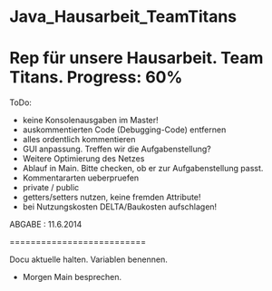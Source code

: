 Java_Hausarbeit_TeamTitans
==========================
Rep für unsere Hausarbeit.
Team Titans.
Progress: 60%
==========================
ToDo:

- keine Konsolenausgaben im Master! 
- auskommentierten Code (Debugging-Code) entfernen
- alles ordentlich kommentieren
- GUI anpassung. Treffen wir die Aufgabenstellung?
- Weitere Optimierung des Netzes
- Ablauf in Main. Bitte checken, ob er zur Aufgabenstellung passt.
- Kommentararten ueberpruefen
- private / public
- getters/setters nutzen, keine fremden Attribute!
- bei Nutzungskosten DELTA/Baukosten aufschlagen!
  
ABGABE : 11.6.2014

==========================

Docu aktuelle halten. Variablen benennen.

- Morgen Main besprechen.
